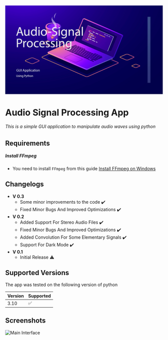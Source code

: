 ![](https://github.com/shalabycr7/Audio-Signal-Proccessing-App-GUI-in-Python/blob/Features/Cover%20Design.png)
# Audio Signal Processing App
###### This is a simple GUI application to manipulate audio waves using python




## Requirements
##### Install FFmpeg
* You need to install `FFmpeg` from this guide [Install FFmpeg on Windows](<https://www.wikihow.com/Install-FFmpeg-on-Windows>)

## Changelogs
* **V 0.3**
    * Some minor improvements to the code :heavy_check_mark:
    * Fixed Minor Bugs And Improved Optimizations :heavy_check_mark:
* **V 0.2**
    * Added Support For Stereo Audio Files :heavy_check_mark:
    * Fixed Minor Bugs And Improved Optimizations :heavy_check_mark:
    * Added Convolution For Some Elementary Signals :heavy_check_mark:
    * Support For Dark Mode :heavy_check_mark:
* **V 0.1**
    * Initial Release :warning:
## Supported Versions

The app was tested on the following version of python

| Version | Supported          |
|---------|--------------------|
| 3.10    | :white_check_mark: |

## Screenshots
![Main Interface][s1]

[s1]: https://github.com/shalabycr7/Audio-Signal-Proccessing-App-GUI-in-Python/blob/429ae76c7a8709cb275418c80d91973158881aa5/Screenshots/11.png "Main Interface"

